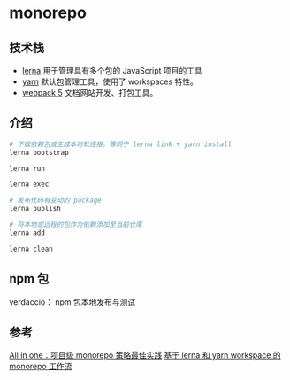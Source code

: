 # monorepo

## 技术栈

- [lerna](https://lerna.js.org/) 用于管理具有多个包的 JavaScript 项目的工具
- [yarn](https://classic.yarnpkg.com/en/docs/workspaces) 默认包管理工具，使用了 workspaces 特性。
- [webpack 5](https://webpack.docschina.org/) 文档网站开发、打包工具。

## 介绍

```bash
# 下载依赖包或生成本地软连接。等同于 lerna link + yarn install
lerna bootstrap

lerna run

lerna exec

# 发布代码有变动的 package
lerna publish

# 将本地或远程的包作为依赖添加至当前仓库
lerna add

lerna clean
```

## npm 包

verdaccio： npm 包本地发布与测试

## 参考

[All in one：项目级 monorepo 策略最佳实践](https://segmentfault.com/a/1190000039157365)
[基于 lerna 和 yarn workspace 的 monorepo 工作流](https://zhuanlan.zhihu.com/p/71385053)

